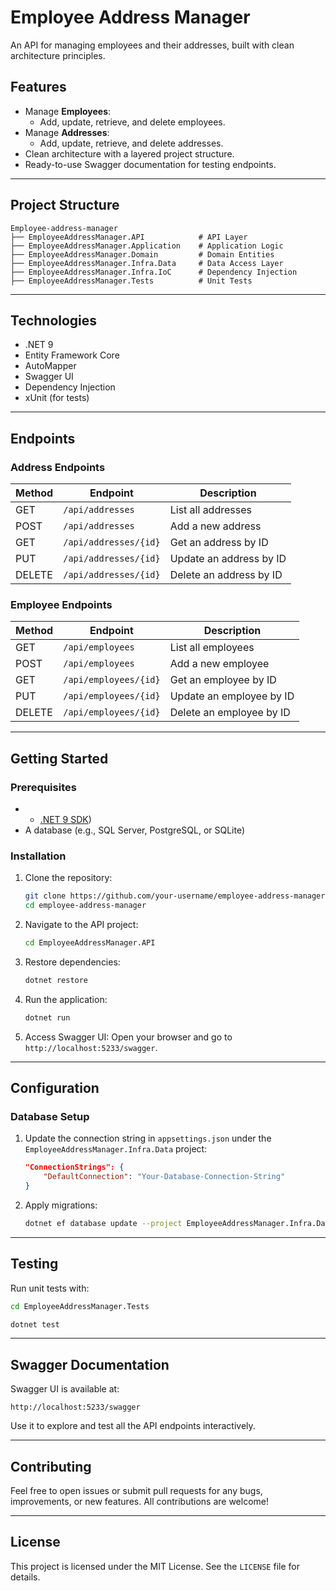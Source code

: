 # Employee Address Manager

An API for managing employees and their addresses, built with clean architecture principles.

## Features

- Manage **Employees**:
    - Add, update, retrieve, and delete employees.
- Manage **Addresses**:
    - Add, update, retrieve, and delete addresses.
- Clean architecture with a layered project structure.
- Ready-to-use Swagger documentation for testing endpoints.

---

## Project Structure

```
Employee-address-manager
├── EmployeeAddressManager.API            # API Layer
├── EmployeeAddressManager.Application    # Application Logic
├── EmployeeAddressManager.Domain         # Domain Entities
├── EmployeeAddressManager.Infra.Data     # Data Access Layer
├── EmployeeAddressManager.Infra.IoC      # Dependency Injection
├── EmployeeAddressManager.Tests          # Unit Tests
```

---

## Technologies

- .NET 9
- Entity Framework Core
- AutoMapper
- Swagger UI
- Dependency Injection
- xUnit (for tests)

---

## Endpoints

### Address Endpoints

| Method | Endpoint              | Description       |
|--------|-----------------------|-------------------|
| GET    | `/api/addresses`      | List all addresses |
| POST   | `/api/addresses`      | Add a new address |
| GET    | `/api/addresses/{id}` | Get an address by ID |
| PUT    | `/api/addresses/{id}` | Update an address by ID |
| DELETE | `/api/addresses/{id}` | Delete an address by ID |

### Employee Endpoints

| Method | Endpoint              | Description       |
|--------|-----------------------|-------------------|
| GET    | `/api/employees`      | List all employees |
| POST   | `/api/employees`      | Add a new employee |
| GET    | `/api/employees/{id}` | Get an employee by ID |
| PUT    | `/api/employees/{id}` | Update an employee by ID |
| DELETE | `/api/employees/{id}` | Delete an employee by ID |

---

## Getting Started

### Prerequisites

- - [.NET 9 SDK](https://dotnet.microsoft.com/en-us/download/dotnet/9.0))
- A database (e.g., SQL Server, PostgreSQL, or SQLite)

### Installation

1. Clone the repository:
   ```bash
   git clone https://github.com/your-username/employee-address-manager.git
   cd employee-address-manager
   ```

2. Navigate to the API project:
   ```bash
   cd EmployeeAddressManager.API
   ```

3. Restore dependencies:
   ```bash
   dotnet restore
   ```

4. Run the application:
   ```bash
   dotnet run
   ```

5. Access Swagger UI:
   Open your browser and go to `http://localhost:5233/swagger`.

---

## Configuration

### Database Setup

1. Update the connection string in `appsettings.json` under the `EmployeeAddressManager.Infra.Data` project:
   ```json
   "ConnectionStrings": {
       "DefaultConnection": "Your-Database-Connection-String"
   }
   ```

2. Apply migrations:
   ```bash
   dotnet ef database update --project EmployeeAddressManager.Infra.Data
   ```

---

## Testing

Run unit tests with:
```bash
cd EmployeeAddressManager.Tests

dotnet test
```

---

## Swagger Documentation

Swagger UI is available at:
```
http://localhost:5233/swagger
```
Use it to explore and test all the API endpoints interactively.

---

## Contributing

Feel free to open issues or submit pull requests for any bugs, improvements, or new features. All contributions are welcome!

---

## License

This project is licensed under the MIT License. See the `LICENSE` file for details.
